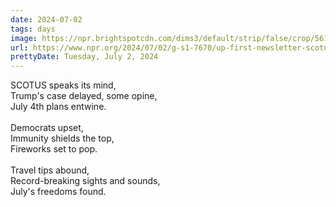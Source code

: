 ```yaml
---
date: 2024-07-02
tags: days
image: https://npr.brightspotcdn.com/dims3/default/strip/false/crop/5616x3159+0+0/resize/1400/quality/100/format/jpeg/?url=http%3A%2F%2Fnpr-brightspot.s3.amazonaws.com%2F49%2F58%2F7123515d496b9a112f53a8a7fb95%2Fgettyimages-2159650477.jpg
url: https://www.npr.org/2024/07/02/g-s1-7670/up-first-newsletter-scotus-immunity-ruling-july-4th-travel-tips
prettyDate: Tuesday, July 2, 2024
---
```

SCOTUS speaks its mind,<br>Trump's case delayed, some opine,<br>July 4th plans entwine.<br><br>Democrats upset,<br>Immunity shields the top,<br>Fireworks set to pop.<br><br>Travel tips abound,<br>Record-breaking sights and sounds,<br>July's freedoms found.